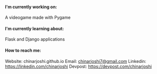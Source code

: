 #### I'm currently working on:
A videogame made with Pygame

#### I'm currently learning about:
Flask and Django applications

#### How to reach me:
Website: chinarjoshi.github.io
Email: chinarjoshi7@gmail.com
Linkedin: https://linkedin.com/chinarjoshi
Devpost: https://devpost.com/chinarjoshi


<!--
**chinarjoshi/chinarjoshi** is a ✨ _special_ ✨ repository because its `README.md` (this file) appears on your GitHub profile.

Here are some ideas to get you started:

- 🔭 I’m currently working on ...
- 🌱 I’m currently learning ...
- 👯 I’m looking to collaborate on ...
- 🤔 I’m looking for help with ...
- 💬 Ask me about ...
- 📫 How to reach me: ...
- 😄 Pronouns: ...
- ⚡ Fun fact: ...
-->
